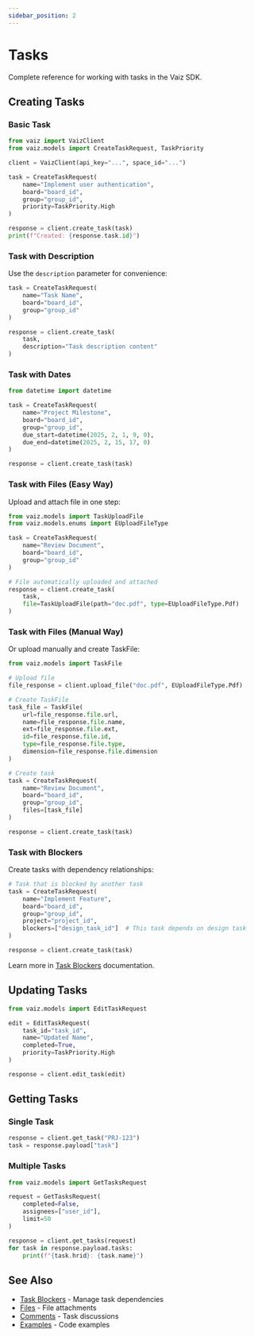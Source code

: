 ```yaml
---
sidebar_position: 2
---
```


# Tasks

Complete reference for working with tasks in the Vaiz SDK.

## Creating Tasks

### Basic Task

```python
from vaiz import VaizClient
from vaiz.models import CreateTaskRequest, TaskPriority

client = VaizClient(api_key="...", space_id="...")

task = CreateTaskRequest(
    name="Implement user authentication",
    board="board_id",
    group="group_id",
    priority=TaskPriority.High
)

response = client.create_task(task)
print(f"Created: {response.task.id}")
```

### Task with Description

Use the `description` parameter for convenience:

```python
task = CreateTaskRequest(
    name="Task Name",
    board="board_id",
    group="group_id"
)

response = client.create_task(
    task,
    description="Task description content"
)
```

### Task with Dates

```python
from datetime import datetime

task = CreateTaskRequest(
    name="Project Milestone",
    board="board_id",
    group="group_id",
    due_start=datetime(2025, 2, 1, 9, 0),
    due_end=datetime(2025, 2, 15, 17, 0)
)

response = client.create_task(task)
```

### Task with Files (Easy Way)

Upload and attach file in one step:

```python
from vaiz.models import TaskUploadFile
from vaiz.models.enums import EUploadFileType

task = CreateTaskRequest(
    name="Review Document",
    board="board_id",
    group="group_id"
)

# File automatically uploaded and attached
response = client.create_task(
    task,
    file=TaskUploadFile(path="doc.pdf", type=EUploadFileType.Pdf)
)
```

### Task with Files (Manual Way)

Or upload manually and create TaskFile:

```python
from vaiz.models import TaskFile

# Upload file
file_response = client.upload_file("doc.pdf", EUploadFileType.Pdf)

# Create TaskFile
task_file = TaskFile(
    url=file_response.file.url,
    name=file_response.file.name,
    ext=file_response.file.ext,
    id=file_response.file.id,
    type=file_response.file.type,
    dimension=file_response.file.dimension
)

# Create task
task = CreateTaskRequest(
    name="Review Document",
    board="board_id",
    group="group_id",
    files=[task_file]
)

response = client.create_task(task)
```

### Task with Blockers

Create tasks with dependency relationships:

```python
# Task that is blocked by another task
task = CreateTaskRequest(
    name="Implement Feature",
    board="board_id",
    group="group_id",
    project="project_id",
    blockers=["design_task_id"]  # This task depends on design task
)

response = client.create_task(task)
```

Learn more in [Task Blockers](./blockers) documentation.

## Updating Tasks

```python
from vaiz.models import EditTaskRequest

edit = EditTaskRequest(
    task_id="task_id",
    name="Updated Name",
    completed=True,
    priority=TaskPriority.High
)

response = client.edit_task(edit)
```

## Getting Tasks

### Single Task

```python
response = client.get_task("PRJ-123")
task = response.payload["task"]
```

### Multiple Tasks

```python
from vaiz.models import GetTasksRequest

request = GetTasksRequest(
    completed=False,
    assignees=["user_id"],
    limit=50
)

response = client.get_tasks(request)
for task in response.payload.tasks:
    print(f"{task.hrid}: {task.name}")
```

## See Also

- [Task Blockers](./blockers) - Manage task dependencies
- [Files](./files) - File attachments
- [Comments](./comments) - Task discussions
- [Examples](../examples) - Code examples

